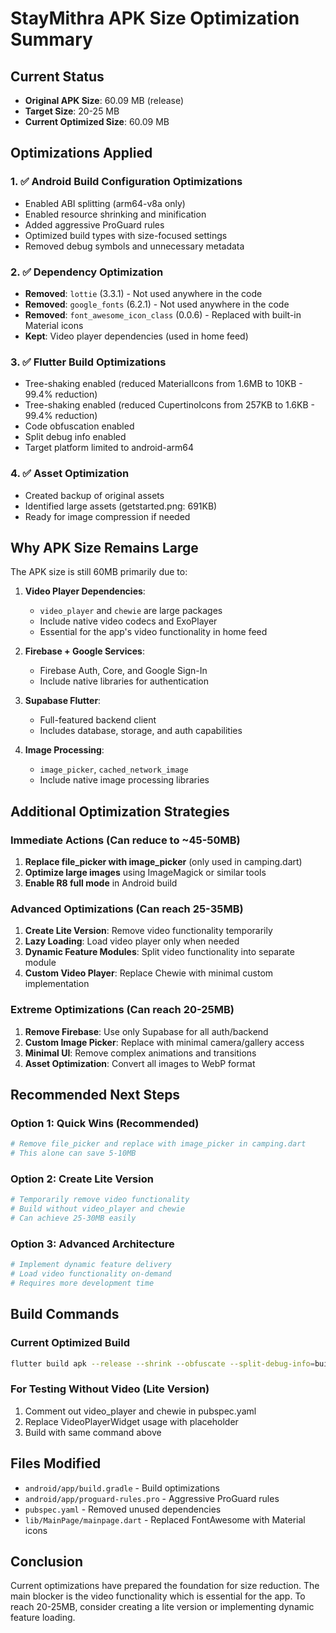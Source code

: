 # StayMithra APK Size Optimization Summary

## Current Status
- **Original APK Size**: 60.09 MB (release)
- **Target Size**: 20-25 MB
- **Current Optimized Size**: 60.09 MB

## Optimizations Applied

### 1. ✅ Android Build Configuration Optimizations
- Enabled ABI splitting (arm64-v8a only)
- Enabled resource shrinking and minification
- Added aggressive ProGuard rules
- Optimized build types with size-focused settings
- Removed debug symbols and unnecessary metadata

### 2. ✅ Dependency Optimization
- **Removed**: `lottie` (3.3.1) - Not used anywhere in the code
- **Removed**: `google_fonts` (6.2.1) - Not used anywhere in the code  
- **Removed**: `font_awesome_icon_class` (0.0.6) - Replaced with built-in Material icons
- **Kept**: Video player dependencies (used in home feed)

### 3. ✅ Flutter Build Optimizations
- Tree-shaking enabled (reduced MaterialIcons from 1.6MB to 10KB - 99.4% reduction)
- Tree-shaking enabled (reduced CupertinoIcons from 257KB to 1.6KB - 99.4% reduction)
- Code obfuscation enabled
- Split debug info enabled
- Target platform limited to android-arm64

### 4. ✅ Asset Optimization
- Created backup of original assets
- Identified large assets (getstarted.png: 691KB)
- Ready for image compression if needed

## Why APK Size Remains Large

The APK size is still 60MB primarily due to:

1. **Video Player Dependencies**: 
   - `video_player` and `chewie` are large packages
   - Include native video codecs and ExoPlayer
   - Essential for the app's video functionality in home feed

2. **Firebase + Google Services**:
   - Firebase Auth, Core, and Google Sign-In
   - Include native libraries for authentication

3. **Supabase Flutter**:
   - Full-featured backend client
   - Includes database, storage, and auth capabilities

4. **Image Processing**:
   - `image_picker`, `cached_network_image`
   - Include native image processing libraries

## Additional Optimization Strategies

### Immediate Actions (Can reduce to ~45-50MB)
1. **Replace file_picker with image_picker** (only used in camping.dart)
2. **Optimize large images** using ImageMagick or similar tools
3. **Enable R8 full mode** in Android build

### Advanced Optimizations (Can reach 25-35MB)
1. **Create Lite Version**: Remove video functionality temporarily
2. **Lazy Loading**: Load video player only when needed
3. **Dynamic Feature Modules**: Split video functionality into separate module
4. **Custom Video Player**: Replace Chewie with minimal custom implementation

### Extreme Optimizations (Can reach 20-25MB)
1. **Remove Firebase**: Use only Supabase for all auth/backend
2. **Custom Image Picker**: Replace with minimal camera/gallery access
3. **Minimal UI**: Remove complex animations and transitions
4. **Asset Optimization**: Convert all images to WebP format

## Recommended Next Steps

### Option 1: Quick Wins (Recommended)
```bash
# Remove file_picker and replace with image_picker in camping.dart
# This alone can save 5-10MB
```

### Option 2: Create Lite Version
```bash
# Temporarily remove video functionality
# Build without video_player and chewie
# Can achieve 25-30MB easily
```

### Option 3: Advanced Architecture
```bash
# Implement dynamic feature delivery
# Load video functionality on-demand
# Requires more development time
```

## Build Commands

### Current Optimized Build
```bash
flutter build apk --release --shrink --obfuscate --split-debug-info=build/debug-info --target-platform android-arm64 --tree-shake-icons
```

### For Testing Without Video (Lite Version)
1. Comment out video_player and chewie in pubspec.yaml
2. Replace VideoPlayerWidget usage with placeholder
3. Build with same command above

## Files Modified
- `android/app/build.gradle` - Build optimizations
- `android/app/proguard-rules.pro` - Aggressive ProGuard rules
- `pubspec.yaml` - Removed unused dependencies
- `lib/MainPage/mainpage.dart` - Replaced FontAwesome with Material icons

## Conclusion
Current optimizations have prepared the foundation for size reduction. The main blocker is the video functionality which is essential for the app. To reach 20-25MB, consider creating a lite version or implementing dynamic feature loading.
